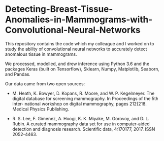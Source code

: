 # Detecting-Breast-Tissue-Anomalies-in-Mammograms-with-Convolutional-Neural-Networks

This repository contains the code which my colleague and I worked on to study the ability of convolutional neural networks to accurately detect anomalous tissue in mammograms. 

We processed, modelled, and drew inference using Python 3.6 and the packages Keras (built on Tensorflow), Sklearn, Numpy, Matplotlib, Seaborn, and Pandas.

Our data came from two open sources:

- M. Heath, K. Bowyer, D. Kopans, R. Moore, and W. P. Kegelmeyer. The digital database for screening mammography. In Proceedings of the 5th inter- national workshop on digital mammography, pages 212{218. Medical Physics Publishing.

- R. S. Lee, F. Gimenez, A. Hoogi, K. K. Miyake, M. Gorovoy, and D. L. Rubin. A curated mammography data set for use in computer-aided detection and diagnosis research. Scientific data, 4:170177, 2017. ISSN 2052-4463.

